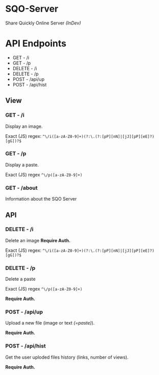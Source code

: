 # SQO-Server
Share Quickly Online Server _(InDev)_

# API Endpoints
- GET - /i<hash>
- GET - /p<hash>
- DELETE - /i<hash>
- DELETE - /p<hash>
- POST - /api/up
- POST - /api/hist

## View
### GET - /i<hash>
Display an image.

Exact (JS) regex: `^\/i([a-zA-Z0-9]+)(?:\.(?:[pP][nN]|[jJ][pP][eE]?)[gG])?$`
### GET - /p<hash>
Display a paste.

Exact (JS) regex `^\/p([a-zA-Z0-9]+)`
### GET - /about
Information about the SQO Server
## API
### DELETE - /i<hash>
Delete an image
**Require Auth.**

Exact (JS) regex: `^\/i([a-zA-Z0-9]+)(?:\.(?:[pP][nN]|[jJ][pP][eE]?)[gG])?$`
### DELETE - /p<hash>
Delete a paste

Exact (JS) regex `^\/p([a-zA-Z0-9]+)`

**Require Auth.**

### POST - /api/up
Upload a new file (image or text _(=paste)_).

**Require Auth.**

### POST - /api/hist
Get the user uploded files history (links, number of views).

**Require Auth.**